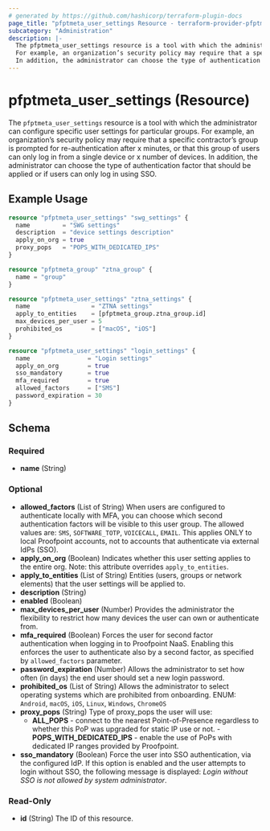 ```yaml
---
# generated by https://github.com/hashicorp/terraform-plugin-docs
page_title: "pfptmeta_user_settings Resource - terraform-provider-pfptmeta"
subcategory: "Administration"
description: |-
  The pfptmeta_user_settings resource is a tool with which the administrator can configure specific user settings for particular groups.
  For example, an organization’s security policy may require that a specific contractor’s group is prompted for re-authentication after x minutes, or that this group of users can only log in from a single device or x number of devices.
  In addition, the administrator can choose the type of authentication factor that should be applied or if users can only log in using SSO.
---
```


# pfptmeta_user_settings (Resource)

The `pfptmeta_user_settings` resource is a tool with which the administrator can configure specific user settings for particular groups.
For example, an organization’s security policy may require that a specific contractor’s group is prompted for re-authentication after x minutes, or that this group of users can only log in from a single device or x number of devices.
In addition, the administrator can choose the type of authentication factor that should be applied or if users can only log in using SSO.

## Example Usage

```terraform
resource "pfptmeta_user_settings" "swg_settings" {
  name         = "SWG settings"
  description  = "device settings description"
  apply_on_org = true
  proxy_pops   = "POPS_WITH_DEDICATED_IPS"
}

resource "pfptmeta_group" "ztna_group" {
  name = "group"
}

resource "pfptmeta_user_settings" "ztna_settings" {
  name                 = "ZTNA settings"
  apply_to_entities    = [pfptmeta_group.ztna_group.id]
  max_devices_per_user = 5
  prohibited_os        = ["macOS", "iOS"]
}

resource "pfptmeta_user_settings" "login_settings" {
  name                = "Login settings"
  apply_on_org        = true
  sso_mandatory       = true
  mfa_required        = true
  allowed_factors     = ["SMS"]
  password_expiration = 30
}
```

<!-- schema generated by tfplugindocs -->
## Schema

### Required

- **name** (String)

### Optional

- **allowed_factors** (List of String) When users are configured to authenticate locally with MFA, you can choose which second authentication factors will be visible to this user group. The allowed values are: `SMS`, `SOFTWARE_TOTP`, `VOICECALL`, `EMAIL`.
This applies ONLY to local Proofpoint accounts, not to accounts that authenticate via external IdPs (SSO).
- **apply_on_org** (Boolean) Indicates whether this user setting applies to the entire org. Note: this attribute overrides `apply_to_entities`.
- **apply_to_entities** (List of String) Entities (users, groups or network elements) that the user settings will be applied to.
- **description** (String)
- **enabled** (Boolean)
- **max_devices_per_user** (Number) Provides the administrator the flexibility to restrict how many devices the user can own or authenticate from.
- **mfa_required** (Boolean) Forces the user for second factor authentication when logging in to Proofpoint NaaS. Enabling this enforces the user to authenticate also by a second factor, as specified by `allowed_factors` parameter.
- **password_expiration** (Number) Allows the administrator to set how often (in days) the end user should set a new login password.
- **prohibited_os** (List of String) Allows the administrator to select operating systems which are prohibited from onboarding. ENUM: `Android`, `macOS`, `iOS`, `Linux`, `Windows`, `ChromeOS`
- **proxy_pops** (String) Type of proxy_pops the user will use:
	- **ALL_POPS** - connect to the nearest Point-of-Presence regardless to whether this PoP was upgraded for static IP use or not.	- **POPS_WITH_DEDICATED_IPS** - enable the use of PoPs with dedicated IP ranges provided by Proofpoint.
- **sso_mandatory** (Boolean) Force the user into SSO authentication, via the configured IdP. If this option is enabled and the user attempts to login without SSO, the following message is displayed: *Login without SSO is not allowed by system administrator*.

### Read-Only

- **id** (String) The ID of this resource.

